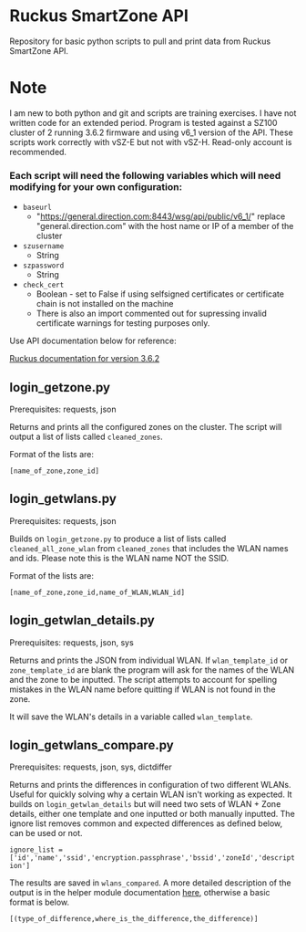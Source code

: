 # Ruckus SmartZone API

Repository for basic python scripts to pull and print data from Ruckus SmartZone API.

# Note

I am new to both python and git and scripts are training exercises. I have not written code for an extended period.
Program is tested against a SZ100 cluster of 2 running 3.6.2 firmware and using v6_1 version of the API. These scripts work correctly with vSZ-E but not with vSZ-H. Read-only account is recommended.

### Each script will need the following variables which will need modifying for your own configuration:

* `baseurl`
    * "https://general.direction.com:8443/wsg/api/public/v6_1/" replace "general.direction.com" with the host name or IP of a member of the cluster
* `szusername`
    * String
* `szpassword`
    * String
* `check_cert`
    * Boolean - set to False if using selfsigned certificates or certificate chain is not installed on the machine
    * There is also an import commented out for supressing invalid certificate warnings for testing purposes only.

Use API documentation below for reference:

[Ruckus documentation for version 3.6.2](http://docs.ruckuswireless.com/smartzone/3.6.2/sz100-public-api-reference-guide-3-6-2.html)

## login_getzone.py

Prerequisites: requests, json

Returns and prints all the configured zones on the cluster. The script will output a list of lists called `cleaned_zones`.

Format of the lists are:

`[name_of_zone,zone_id]`

## login_getwlans.py

Prerequisites: requests, json

Builds on `login_getzone.py` to produce a list of lists called  `cleaned_all_zone_wlan`  from  `cleaned_zones`  that includes the WLAN names and ids. Please note this is the WLAN name NOT the SSID.

Format of the lists are:

`[name_of_zone,zone_id,name_of_WLAN,WLAN_id]`

## login_getwlan_details.py

Prerequisites: requests, json, sys

Returns and prints the JSON from individual WLAN. If  `wlan_template_id`  or `zone_template_id`  are blank the program will ask for the names of the WLAN and the zone to be inputted. The script attempts to account for spelling mistakes in the WLAN name before quitting if WLAN is not found in the zone.

It will save the WLAN's details in a variable called `wlan_template`.

## login_getwlans_compare.py

Prerequisites: requests, json, sys, dictdiffer

Returns and prints the differences in configuration of two different WLANs. Useful for quickly solving why a certain WLAN isn't working as expected. It builds on `login_getwlan_details` but will need two sets of WLAN + Zone details, either one template and one inputted or both manually inputted. The ignore list removes common and expected differences as defined below, can be used or not.

`ignore_list = ['id','name','ssid','encryption.passphrase','bssid','zoneId','description']`

The results are saved in `wlans_compared`. A more detailed description of the output is in the helper module documentation [here](https://dictdiffer.readthedocs.io/en/latest/), otherwise a basic format is below.

`[(type_of_difference,where_is_the_difference,the_difference)]`

